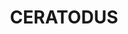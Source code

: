---
lastmod: '2025-04-06T06:05:21+00:00'
latitude: -25.350178
layout: suburb
longitude: 150.778657
postcode: '4627'
state: QLD
title: CERATODUS
url: /qld/ceratodus/
---